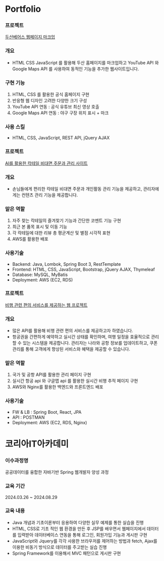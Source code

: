 # Portfolio
### 프로젝트
[두산베어스 웹페이지 마크업](https://github.com/GayeonHong726/Doosan.git)

### 개요
- HTML CSS JavaScript 를 활용해 두산 홈페이지를 마크업하고 YouTube API 와 Google Maps API 를 사용하여 동적인 기능을 추가한 웹사이트입니다.

### 구현 기능
1. HTML, CSS 를 활용한 공식 홈페이지 구현
2. 반응형 웹 디자인 고려한 다양한 크기 구성
3. YouTube API 연동 : 공식 유튜브 최신 영상 호출
4. Google Maps API 연동 : 야구 구장 위치 표시 + 마크

### 사용 스킬
- HTML, CSS, JavaScript, REST API, jQuery AJAX
  
### 프로젝트
[AI를 활용한 칵테일 비대면 주문과 관리 사이트](https://github.com/GayeonHong726/LubberDuck.git)

### 개요
- 손님들에게 편리한 칵테일 비대면 주문과 개인활동 관리 기능을 제공하고, 관리자에게는 컨텐츠 관리 기능을 제공합니다.

### 맡은 역할
1. 자주 찾는 칵테일의 즐겨찾기 기능과 간단한 코멘트 기능 구현 
2. 최근 본 품목 표시 및 이동 기능
3. 각 칵테일에 대한 리뷰 총 평균계산 및 별점 시각적 표현
4. AWS를 활용한 배포

### 사용기술
- Backend: Java, Lombok, Spring Boot 3, RestTemplate
- Frontend: HTML, CSS, JavaScript, Bootstrap, jQuery AJAX, Thymeleaf
- Database: MySQL, MyBatis
- Deployment: AWS (EC2, RDS)

### 프로젝트
[비행 관련 편의 서비스를 제공하는 웹 프로젝트](https://github.com/GayeonHong726/RubberFlightProject.git)

### 개요
- 많은 API를 활용해 비행 관련 편의 서비스를 제공하고자 하였습니다.
- 항공권을 간편하게 예약하고 실시간 상태를 확인하며, 여행 일정을 효율적으로 관리할 수 있는 시스템을 제공합니다. 관리자는 나라와 공항 정보를 업데이트하고, 쿠폰 관리를 통해 고객에게 향상된 서비스와 혜택을 제공할 수 있습니다.

### 맡은 역할
1. 국가 및 공항 API를 활용한 관리 페이지 구현
2. 실시간 항공 api 와 구글맵 api 를 활용한 실시간 비행 추적 페이지 구현
3. AWS와 Nginx를 활용한 백엔드와 프론트엔드 배포

### 사용기술
- FW & LB : Spring Boot, React, JPA
- API : POSTMAN
- Deployment: AWS (EC2, RDS, Nginx)

# 코리아IT아카데미
### 이수과정명
공공데이터를 융합한 자바기반 Spring 웹개발자 양성 과정
### 교육 기간
2024.03.26 ~ 2024.08.29
### 교육 내용
- Java 개념과 기초이론부터 응용하여 다양한 실무 예제를 통한 실습을 진행 
- HTML, CSS로 기초 적인 웹 환경을 만든 후 JSP를 배우면서 웹페이지에서 데이터를 입력받아 데이터베이스 연동을 통해 로그인, 회원가입 기능과 게시판 구현 
- JavaScript와 Jquery를 각각 사용한 브라우저를 제어하는 방법과 fetch, Ajax를 이용한 비동기 방식으로 데이터를 주고받는 실습 진행 
- Spring Framework를 이용해서 MVC 패턴으로 게시판 구현
